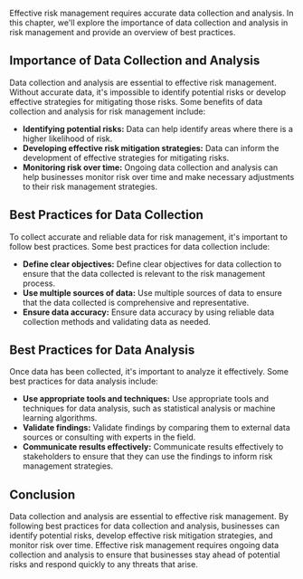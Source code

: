 
Effective risk management requires accurate data collection and analysis. In this chapter, we'll explore the importance of data collection and analysis in risk management and provide an overview of best practices.

Importance of Data Collection and Analysis
------------------------------------------

Data collection and analysis are essential to effective risk management. Without accurate data, it's impossible to identify potential risks or develop effective strategies for mitigating those risks. Some benefits of data collection and analysis for risk management include:

* **Identifying potential risks:** Data can help identify areas where there is a higher likelihood of risk.
* **Developing effective risk mitigation strategies:** Data can inform the development of effective strategies for mitigating risks.
* **Monitoring risk over time:** Ongoing data collection and analysis can help businesses monitor risk over time and make necessary adjustments to their risk management strategies.

Best Practices for Data Collection
----------------------------------

To collect accurate and reliable data for risk management, it's important to follow best practices. Some best practices for data collection include:

* **Define clear objectives:** Define clear objectives for data collection to ensure that the data collected is relevant to the risk management process.
* **Use multiple sources of data:** Use multiple sources of data to ensure that the data collected is comprehensive and representative.
* **Ensure data accuracy:** Ensure data accuracy by using reliable data collection methods and validating data as needed.

Best Practices for Data Analysis
--------------------------------

Once data has been collected, it's important to analyze it effectively. Some best practices for data analysis include:

* **Use appropriate tools and techniques:** Use appropriate tools and techniques for data analysis, such as statistical analysis or machine learning algorithms.
* **Validate findings:** Validate findings by comparing them to external data sources or consulting with experts in the field.
* **Communicate results effectively:** Communicate results effectively to stakeholders to ensure that they can use the findings to inform risk management strategies.

Conclusion
----------

Data collection and analysis are essential to effective risk management. By following best practices for data collection and analysis, businesses can identify potential risks, develop effective risk mitigation strategies, and monitor risk over time. Effective risk management requires ongoing data collection and analysis to ensure that businesses stay ahead of potential risks and respond quickly to any threats that arise.

